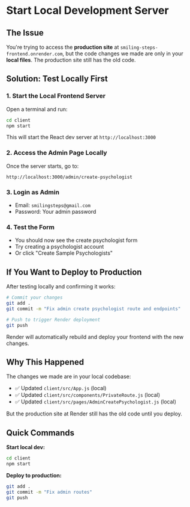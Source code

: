 # Start Local Development Server

## The Issue
You're trying to access the **production site** at `smiling-steps-frontend.onrender.com`, but the code changes we made are only in your **local files**. The production site still has the old code.

## Solution: Test Locally First

### 1. Start the Local Frontend Server
Open a terminal and run:
```bash
cd client
npm start
```

This will start the React dev server at `http://localhost:3000`

### 2. Access the Admin Page Locally
Once the server starts, go to:
```
http://localhost:3000/admin/create-psychologist
```

### 3. Login as Admin
- Email: `smilingsteps@gmail.com`
- Password: Your admin password

### 4. Test the Form
- You should now see the create psychologist form
- Try creating a psychologist account
- Or click "Create Sample Psychologists"

## If You Want to Deploy to Production

After testing locally and confirming it works:

```bash
# Commit your changes
git add .
git commit -m "Fix admin create psychologist route and endpoints"

# Push to trigger Render deployment
git push
```

Render will automatically rebuild and deploy your frontend with the new changes.

## Why This Happened

The changes we made are in your local codebase:
- ✅ Updated `client/src/App.js` (local)
- ✅ Updated `client/src/components/PrivateRoute.js` (local)
- ✅ Updated `client/src/pages/AdminCreatePsychologist.js` (local)

But the production site at Render still has the old code until you deploy.

## Quick Commands

**Start local dev:**
```bash
cd client
npm start
```

**Deploy to production:**
```bash
git add .
git commit -m "Fix admin routes"
git push
```
